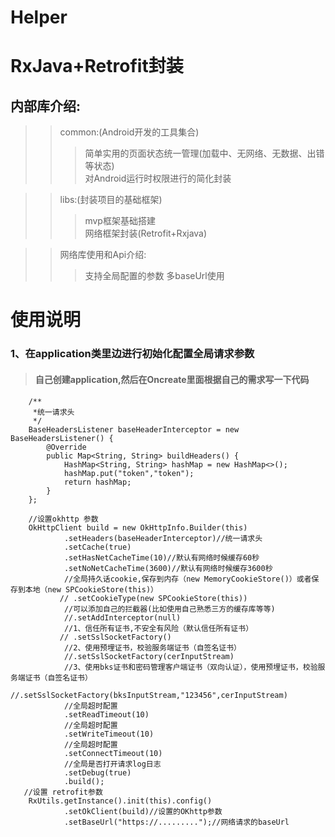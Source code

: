 # Helper
# RxJava+Retrofit封装

## 内部库介绍:
>>common:(Android开发的工具集合)
>>>简单实用的页面状态统一管理(加载中、无网络、无数据、出错等状态)</br>
>>>对Android运行时权限进行的简化封装</br>

>>libs:(封装项目的基础框架)
>>>mvp框架基础搭建</br>
>>>网络框架封装(Retrofit+Rxjava)

>>网络库使用和Api介绍:
>>>支持全局配置的参数
>>>多baseUrl使用

# 使用说明
### 1、在application类里边进行初始化配置全局请求参数
> #### 自己创建application,然后在Oncreate里面根据自己的需求写一下代码
        /**
         *统一请求头
         */
        BaseHeadersListener baseHeaderInterceptor = new BaseHeadersListener() {
            @Override
            public Map<String, String> buildHeaders() {
                HashMap<String, String> hashMap = new HashMap<>();
                hashMap.put("token","token");
                return hashMap;
            }
        };
        
        //设置okhttp 参数
        OkHttpClient build = new OkHttpInfo.Builder(this)
                .setHeaders(baseHeaderInterceptor)//统一请求头
                .setCache(true)
                .setHasNetCacheTime(10)//默认有网络时候缓存60秒
                .setNoNetCacheTime(3600)//默认有网络时候缓存3600秒
                //全局持久话cookie,保存到内存（new MemoryCookieStore()）或者保存到本地（new SPCookieStore(this)）
               // .setCookieType(new SPCookieStore(this))
                //可以添加自己的拦截器(比如使用自己熟悉三方的缓存库等等)
                //.setAddInterceptor(null)
                //1、信任所有证书,不安全有风险（默认信任所有证书）
               // .setSslSocketFactory()
                //2、使用预埋证书，校验服务端证书（自签名证书）
                //.setSslSocketFactory(cerInputStream)
                //3、使用bks证书和密码管理客户端证书（双向认证），使用预埋证书，校验服务端证书（自签名证书）
                //.setSslSocketFactory(bksInputStream,"123456",cerInputStream)
                //全局超时配置
                .setReadTimeout(10)
                //全局超时配置
                .setWriteTimeout(10)
                //全局超时配置
                .setConnectTimeout(10)
                //全局是否打开请求log日志
                .setDebug(true)
                .build();
       //设置 retrofit参数
        RxUtils.getInstance().init(this).config()
                .setOkClient(build)//设置的OKhttp参数
                .setBaseUrl("https://.........");//网络请求的baseUrl


